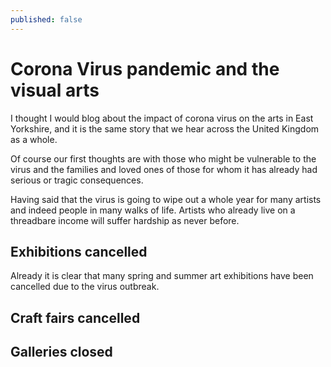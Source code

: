 ```yaml
---
published: false
---
```

# Corona Virus pandemic and the visual arts

I thought I would blog about the impact of corona virus on the arts in East Yorkshire, and it is the same story that we hear across the United Kingdom as a whole.

Of course our first thoughts are with those who might be vulnerable to the virus and the families and loved ones of those for whom it has already had serious or tragic consequences.

Having said that the virus is going to wipe out a whole year for many artists and indeed people in many walks of life. Artists who already live on a threadbare income will suffer hardship as never before.

## Exhibitions cancelled

Already it is clear that many spring and summer art exhibitions have been cancelled due to the virus outbreak.

## Craft fairs cancelled

## Galleries closed

